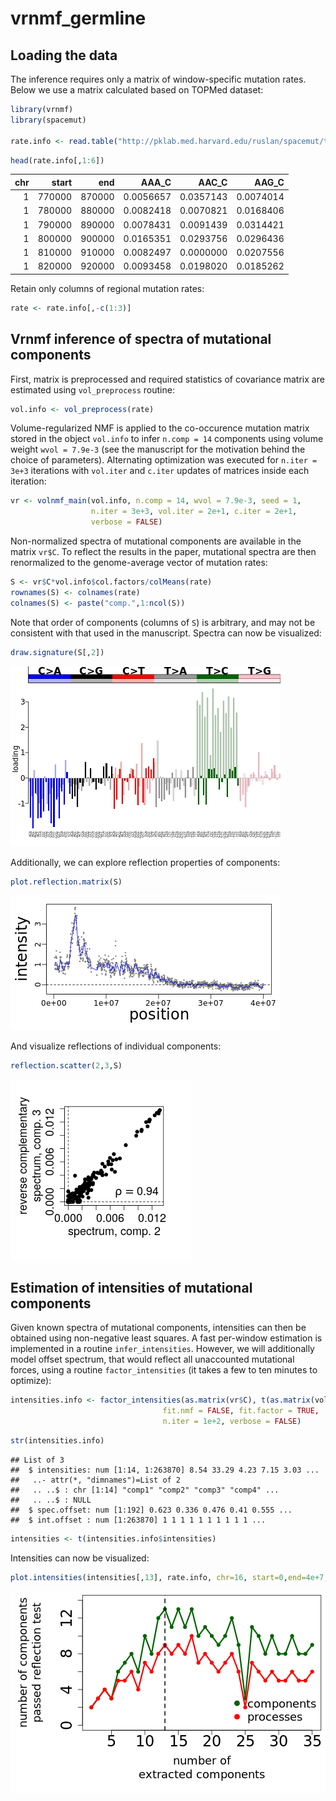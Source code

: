 # vrnmf_germline

## Loading the data
The inference requires only a matrix of window-specific mutation rates. Below we use a matrix calculated based on TOPMed dataset:

```r
library(vrnmf)
library(spacemut)

rate.info <- read.table("http://pklab.med.harvard.edu/ruslan/spacemut/tracks/TOPMed_10kb.txt",header=TRUE)
```


```r
head(rate.info[,1:6])
```


| chr|  start|    end|     AAA_C|     AAC_C|     AAG_C|
|---:|------:|------:|---------:|---------:|---------:|
|   1| 770000| 870000| 0.0056657| 0.0357143| 0.0074014|
|   1| 780000| 880000| 0.0082418| 0.0070821| 0.0168406|
|   1| 790000| 890000| 0.0078431| 0.0091439| 0.0314421|
|   1| 800000| 900000| 0.0165351| 0.0293756| 0.0296436|
|   1| 810000| 910000| 0.0082497| 0.0000000| 0.0207556|
|   1| 820000| 920000| 0.0093458| 0.0198020| 0.0185262|

Retain only columns of regional mutation rates:

```r
rate <- rate.info[,-c(1:3)]
```

## Vrnmf inference of spectra of mutational components

First, matrix is preprocessed and required statistics of covariance matrix are estimated using `vol_preprocess` routine:

```r
vol.info <- vol_preprocess(rate)
```


Volume-regularized NMF is applied to the co-occurence mutation matrix stored in the object `vol.info` to infer `n.comp = 14` components using volume weight `wvol = 7.9e-3` (see the manuscript for the motivation behind the choice of parameters). Alternating optimization was executed for `n.iter = 3e+3` iterations with `vol.iter` and `c.iter` updates of matrices inside each iteration:


```r
vr <- volnmf_main(vol.info, n.comp = 14, wvol = 7.9e-3, seed = 1,
                  n.iter = 3e+3, vol.iter = 2e+1, c.iter = 2e+1, 
                  verbose = FALSE)
```

Non-normalized spectra of mutational components are available in the matrix `vr$C`. To reflect the results in the paper, mutational spectra are then renormalized to the genome-average vector of mutation rates:


```r
S <- vr$C*vol.info$col.factors/colMeans(rate)
rownames(S) <- colnames(rate)
colnames(S) <- paste("comp.",1:ncol(S))
```

Note that order of components (columns of `S`) is arbitrary, and may not be consistent with that used in the manuscript. 
Spectra can now be visualized:

```r
draw.signature(S[,2])
```

![plot of chunk unnamed-chunk-21](figure/unnamed-chunk-21-1.png)

Additionally, we can explore reflection properties of components:

```r
plot.reflection.matrix(S)
```

![plot of chunk unnamed-chunk-22](figure/unnamed-chunk-22-1.png)

And visualize reflections of individual components:

```r
reflection.scatter(2,3,S)
```

![plot of chunk unnamed-chunk-23](figure/unnamed-chunk-23-1.png)

## Estimation of intensities of mutational components

Given known spectra of mutational components, intensities can then be obtained using non-negative least squares. A fast per-window estimation is implemented in a routine `infer_intensities`. However, we will additionally model offset spectrum, that would reflect all unaccounted mutational forces, using a routine `factor_intensities` (it takes a few to ten minutes to optimize):


```r
intensities.info <- factor_intensities(as.matrix(vr$C), t(as.matrix(vol.info$X.process)), 
                                  fit.nmf = FALSE, fit.factor = TRUE, 
                                  n.iter = 1e+2, verbose = FALSE) 
```


```r
str(intensities.info)
```

```
## List of 3
##  $ intensities: num [1:14, 1:263870] 8.54 33.29 4.23 7.15 3.03 ...
##   ..- attr(*, "dimnames")=List of 2
##   .. ..$ : chr [1:14] "comp1" "comp2" "comp3" "comp4" ...
##   .. ..$ : NULL
##  $ spec.offset: num [1:192] 0.623 0.336 0.476 0.41 0.555 ...
##  $ int.offset : num [1:263870] 1 1 1 1 1 1 1 1 1 1 ...
```


```r
intensities <- t(intensities.info$intensities)
```

Intensities can now be visualized:

```r
plot.intensities(intensities[,13], rate.info, chr=16, start=0,end=4e+7,  span.wind=30)
```

![plot of chunk unnamed-chunk-27](figure/unnamed-chunk-27-1.png)

